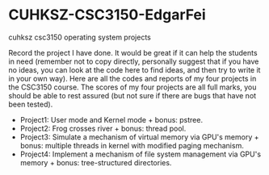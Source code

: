 # CUHKSZ-CSC3150-EdgarFei
cuhksz csc3150 operating system projects

Record the project I have done. It would be great if it can help the students in need (remember not to copy directly, personally suggest that if you have no ideas, you can look at the code here to find ideas, and then try to write it in your own way). Here are all the codes and reports of my four projects in the CSC3150 course. The scores of my four projects are all full marks, you should be able to rest assured (but not sure if there are bugs that have not been tested).

* Project1: User mode and Kernel mode + bonus: pstree.
* Project2: Frog crosses river + bonus: thread pool.
* Project3: Simulate a mechanism of virtual memory via GPU's memory + bonus: multiple threads in kernel with modified paging mechanism.
* Project4: Implement a mechanism of file system management via GPU's memory + bonus: tree-structured directories.
